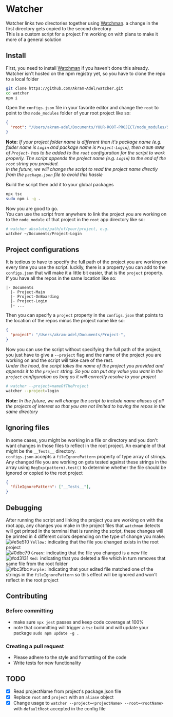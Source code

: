 # Watcher
Watcher links two directories together using [Watchman](https://facebook.github.io/watchman/). a change in the first directory gets copied to the second directory \
This is a custom script for a project I'm working on with plans to make it more of a general solution

## Install
First, you need to install [Watchman](https://facebook.github.io/watchman/docs/install.html) if you haven't done this already. \
Watcher isn't hosted on the npm registry yet, so you have to clone the repo to a local folder
```sh
git clone https://github.com/Akram-Adel/watcher.git
cd watcher
npm i
```

Open the `configs.json` file in your favorite editor and change the `root` to point to the `node_modules` folder of your root project like so:
```json
{
  "root": "/Users/akram-adel/Documents/YOUR-ROOT-PROJECT/node_modules/SUB-NAME-IF-NEEDED",
}
```
**Note:** *If your project folder name is different than it's package name (e.g. folder name is `Login` and package name is `Project-Login`), then a `SUB-NAME` of `Project-` has to be added to the `root` configuration for the script to work properly. The script appends the project name (e.g. `Login`) to the end of the `root` string you provided. \
In the future, we will change the script to read the project name directly from the `package.json` file to avoid this hassle*

Build the script then add it to your global packages
```sh
npx tsc
sudo npm i -g .
```

Now you are good to go. \
You can use the script from anywhere to link the project you are working on to the `node_module` of that project in the `root` app directory like so:
```sh
# watcher absolute/path/of/your/project, e.g.
watcher ~/Documents/Project-Login
```

## Project configurations
It is tedious to have to specify the full path of the project you are working on every time you use the script. luckily, there is a property you can add to the `configs.json` that will make it a little bit easier, that is the `project` property. \
If you have all the repos in the same location like so:
```
|- Documents
  |- Project-Main
  |- Project-OnBoarding
  |- Project-Login
  |- ...
```
Then you can specify a `project` property in the `configs.json` that points to the location of the repos minus the project name like so:
```json
{
  "project": "/Users/akram-adel/Documents/Project-",
}
```
Now you can use the script without specifying the full path of the project, you just have to give a `--project` flag and the name of the project you are working on and the script will take care of the rest. \
*Under the hood, the script takes the name of the project you provided and appends it to the `project` string. So you can put any value you want in the `project` configuration as long as it will correctly resolve to your project*
```sh
# watcher --project=nameOfTheProject
watcher --project=login
```
**Note:** *In the future, we will change the script to include name aliases of all the projects of interest so that you are not limited to having the repos in the same directory*

## Ignoring files
In some cases, you might be working in a file or directory and you don't want changes in those files to reflect in the root project. An example of that might be the `__Tests__` directory. \
`configs.json` accepts a `fileIgnorePattern` property of type array of strings. Any changed file you are working on gets tested against these strings in the array using `RegExp(pattern).test()` to determine whether the file should be ignored or copied to the root project
```json
{
  "fileIgnorePattern": ["__Tests__"],
}
```

## Debugging
After running the script and linking the project you are working on with the root app, any changes you make in the project files that `watchman` detects will get printed in the terminal that is running the script, these changes will be printed in 4 different colors depending on the type of change you make: \
![#e5e510](https://via.placeholder.com/15/e5e510/000000?text=+) `Yellow:` indicating that the file you changed exists in the root project \
![#0dbc79](https://via.placeholder.com/15/0dbc79/000000?text=+) `Green:` indicating that the file you changed is a new file \
![#cd3131](https://via.placeholder.com/15/cd3131/000000?text=+) `Red:` indicating that you deleted a file which in turn removes that same file from the root folder \
![#bc3fbc](https://via.placeholder.com/15/bc3fbc/000000?text=+) `Purple:` indicating that your edited file matched one of the strings in the `fileIgnorePattern` so this effect will be ignored and won't reflect in the root project

## Contributing
### Before committing
- make sure `npx jest` passes and keep code coverage at 100%
- note that committing will trigger a `tsc` build and will update your package `sudo npm update -g .`
### Creating a pull request
- Please adhere to the style and formatting of the code
- Write tests for new functionality

## TODO
- [x] Read projectName from project's package.json file
- [x] Replace `root` and `project` with an `aliase` object
- [x] Change usage to `watcher --project=<projectName> --root=<rootName>` with `defaultRoot` accepted in the config file
